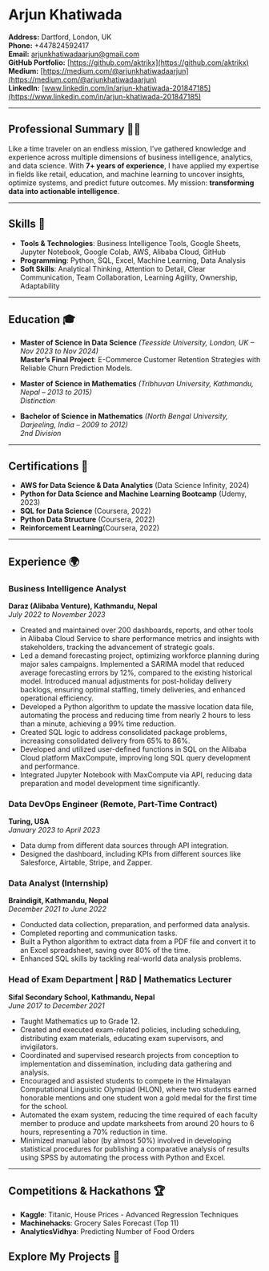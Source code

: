 # Arjun Khatiwada

**Address:** Dartford, London, UK  
**Phone:** +447824592417  
**Email:** [arjunkhatiwadaarjun@gmail.com](mailto:arjunkhatiwadaarjun@gmail.com)  
**GitHub Portfolio:** [https://github.com/aktrikx](https://github.com/aktrikx)  
**Medium:** [https://medium.com/@arjunkhatiwadaarjun](https://medium.com/@arjunkhatiwadaarjun)  
**LinkedIn:** [www.linkedin.com/in/arjun-khatiwada-201847185](https://www.linkedin.com/in/arjun-khatiwada-201847185)

---

## Professional Summary 🧑‍💻

Like a time traveler on an endless mission, I’ve gathered knowledge and experience across multiple dimensions of business intelligence, analytics, and data science. With **7+ years of experience**, I have applied my expertise in fields like retail, education, and machine learning to uncover insights, optimize systems, and predict future outcomes. My mission: **transforming data into actionable intelligence**.

---

## Skills 🔧

- **Tools & Technologies**: Business Intelligence Tools, Google Sheets, Jupyter Notebook, Google Colab, AWS, Alibaba Cloud, GitHub
- **Programming**: Python, SQL, Excel, Machine Learning, Data Analysis
- **Soft Skills**: Analytical Thinking, Attention to Detail, Clear Communication, Team Collaboration, Learning Agility, Ownership, Adaptability

---

## Education 🎓

- **Master of Science in Data Science** *(Teesside University, London, UK – Nov 2023 to Nov 2024)*  
  **Master’s Final Project**: E-Commerce Customer Retention Strategies with Reliable Churn Prediction Models.
  
- **Master of Science in Mathematics** *(Tribhuvan University, Kathmandu, Nepal – 2013 to 2015)*  
  *Distinction*

- **Bachelor of Science in Mathematics** *(North Bengal University, Darjeeling, India – 2009 to 2012)*  
  *2nd Division*

---

## Certifications 🏅

- **AWS for Data Science & Data Analytics** (Data Science Infinity, 2024)
- **Python for Data Science and Machine Learning Bootcamp** (Udemy, 2023)
- **SQL for Data Science** (Coursera, 2022)
- **Python Data Structure** (Coursera, 2022)
- **Reinforcement Learning**(Coursera, 2022)

---
## Experience 🌍

### Business Intelligence Analyst  
**Daraz (Alibaba Venture), Kathmandu, Nepal**  
*July 2022 to November 2023*

- Created and maintained over 200 dashboards, reports, and other tools in Alibaba Cloud Service to share performance metrics and insights with stakeholders, tracking the advancement of strategic goals.  
- Led a demand forecasting project, optimizing workforce planning during major sales campaigns. Implemented a SARIMA model that reduced average forecasting errors by 12%, compared to the existing historical model. Introduced manual adjustments for post-holiday delivery backlogs, ensuring optimal staffing, timely deliveries, and enhanced operational efficiency.  
- Developed a Python algorithm to update the massive location data file, automating the process and reducing time from nearly 2 hours to less than a minute, achieving a 99% time reduction.  
- Created SQL logic to address consolidated package problems, increasing consolidated delivery from 65% to 86%.  
- Developed and utilized user-defined functions in SQL on the Alibaba Cloud platform MaxCompute, improving long SQL query development and performance.  
- Integrated Jupyter Notebook with MaxCompute via API, reducing data preparation and model development time significantly.

### Data DevOps Engineer (Remote, Part-Time Contract)  
**Turing, USA**  
*January 2023 to April 2023*

- Data dump from different data sources through API integration.  
- Designed the dashboard, including KPIs from different sources like Salesforce, Airtable, Stripe, and Zapper.

### Data Analyst (Internship)  
**Braindigit, Kathmandu, Nepal**  
*December 2021 to June 2022*

- Conducted data collection, preparation, and performed data analysis.  
- Completed reporting and communication tasks.  
- Built a Python algorithm to extract data from a PDF file and convert it to an Excel spreadsheet, saving over 80% of the time.  
- Enhanced SQL skills by tackling real-world data analysis problems.

### Head of Exam Department | R&D | Mathematics Lecturer  
**Sifal Secondary School, Kathmandu, Nepal**  
*June 2017 to December 2021*

- Taught Mathematics up to Grade 12.  
- Created and executed exam-related policies, including scheduling, distributing exam materials, educating exam supervisors, and invigilators.  
- Coordinated and supervised research projects from conception to implementation and dissemination, including data gathering and analysis.  
- Encouraged and assisted students to compete in the Himalayan Computational Linguistic Olympiad (HLON), where two students earned honorable mentions and one student won a gold medal for the first time for the school.  
- Automated the exam system, reducing the time required of each faculty member to produce and update marksheets from around 20 hours to 6 hours, representing a 70% reduction in time.  
- Minimized manual labor (by almost 50%) involved in developing statistical procedures for publishing a comparative analysis of results using SPSS by automating the process with Python and Excel.

---

## Competitions & Hackathons 🏆

- **Kaggle**: Titanic, House Prices - Advanced Regression Techniques
- **Machinehacks**: Grocery Sales Forecast (Top 11)
- **AnalyticsVidhya**: Predicting Number of Food Orders

## Explore My Projects 🚀
